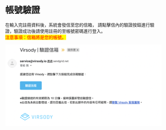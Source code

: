 # 帳號驗證

在輸入完註冊資料後，系統會發信至您的信箱， 請點擊信內的驗證按鈕進行驗證，驗證成功後請使用註冊的至帳號密碼進行登入。\
<mark style="color:red;">注意事項：信箱將是您的帳號。</mark>

![](../.gitbook/assets/04.png)
